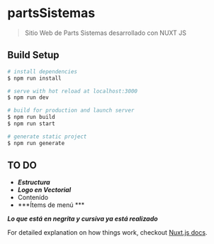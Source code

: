 # partsSistemas

> Sitio Web de Parts Sistemas desarrollado con NUXT JS

## Build Setup

``` bash
# install dependencies
$ npm run install

# serve with hot reload at localhost:3000
$ npm run dev

# build for production and launch server
$ npm run build
$ npm run start

# generate static project
$ npm run generate
```

## TO DO

* ***Estructura***
* ***Logo en Vectorial***
* Contenído
* ***Ítems de menú ***

***Lo que está en negrita y cursiva ya está realizado***

For detailed explanation on how things work, checkout [Nuxt.js docs](https://nuxtjs.org).
